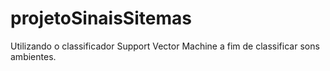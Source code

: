 # projetoSinaisSitemas
Utilizando o classificador Support Vector Machine a fim de classificar sons ambientes.
